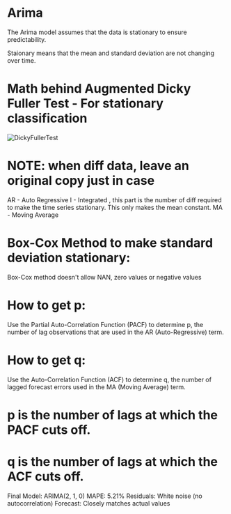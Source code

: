 # Arima

The Arima model assumes that the data is stationary to ensure predictability.

Staionary means that the mean and standard deviation are not changing over time.

# Math behind Augmented Dicky Fuller Test - For stationary classification

![DickyFullerTest](DickyFullerTest.png)

# NOTE: when diff data, leave an original copy just in case

AR - Auto Regressive
I - Integrated , this part is the number of diff required to make the time series stationary. This only makes the mean constant.
MA - Moving Average

# Box-Cox Method to make standard deviation stationary:

Box-Cox method doesn't allow NAN, zero values or negative values

# How to get p:

Use the Partial Auto-Correlation Function (PACF) to determine p, the number of lag observations that are used in the AR (Auto-Regressive) term.

# How to get q:

Use the Auto-Correlation Function (ACF) to determine q, the number of lagged forecast errors used in the MA (Moving Average) term.

# p is the number of lags at which the PACF cuts off.

# q is the number of lags at which the ACF cuts off.

Final Model: ARIMA(2, 1, 0)
MAPE: 5.21%
Residuals: White noise (no autocorrelation)
Forecast: Closely matches actual values
